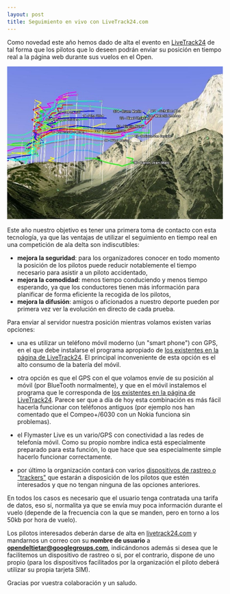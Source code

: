 ```yaml
---
layout: post
title: Seguimiento en vivo con LiveTrack24.com
---
```


Como novedad este año hemos dado de alta el evento en [LiveTrack24](http://livetrack24.com) de tal forma que los pilotos que lo deseen podrán enviar su posición en tiempo real a la página web durante sus vuelos en el Open.


<div class="center_wrapper">
<img src="images/livetrack24_on_ge.jpg" alt="Captura de pantalla de Google Earth mostrando los tracks de los pilotos en tiempo real" title="Ejemplo de visualización en 3D con Google Earth"/>
</div>

Este año nuestro objetivo es tener una primera toma de contacto con esta tecnología, ya que las ventajas de utilizar el seguimiento en tiempo real en una competición de ala delta son indiscutibles:

* **mejora la seguridad**: para los organizadores conocer en todo momento la posición de los pilotos puede reducir notablemente el tiempo necesario para asistir a un piloto accidentado,
* **mejora la comodidad**: menos tiempo conduciendo y menos tiempo esperando, ya que los conductores tienen más información para planificar de forma eficiente la recogida de los pilotos,
* **mejora la difusión**: amigos o aficionados a nuestro deporte pueden por primera vez ver la evolución en directo de cada prueba.

Para enviar al servidor nuestra posición mientras volamos existen varias opciones:

* una es utilizar un teléfono móvil moderno (un "smart phone") con GPS, en el que debe instalarse el programa apropiado de [los existentes en la página de LiveTrack24](http://www.livetrack24.com/clients/index). El principal inconveniente de esta opción es el alto consumo de la batería del móvil.

* otra opción es que el GPS con el que volamos envíe de su posición al móvil (por BlueTooth normalmente), y que en el móvil instalemos el programa que le corresponda de [los existentes en la página de LiveTrack24](http://www.livetrack24.com/clients/index). Parece ser que a día de hoy esta combinación es más fácil hacerla funcionar con teléfonos antiguos (por ejemplo nos han comentado que el Compeo+/6030 con un Nokia funciona sin problemas).

* el Flymaster Live es un vario/GPS con conectividad a las redes de telefonía móvil. Como su propio nombre indica está especialmente preparado para esta función, lo que hace que sea especialmente simple hacerlo funcionar correctamente.

* por último la organización contará con varios [dispositivos de rastreo o "trackers"](http://www.livetrack24.com/clients/livebox24) que estarán a disposición de los pilotos que estén interesados y que no tengan ninguna de las opciones anteriores.

En todos los casos es necesario que el usuario tenga contratada una tarifa de datos, eso sí, normalita ya que se envía muy poca información durante el vuelo (depende de la frecuencia con la que se manden, pero en torno a los 50kb por hora de vuelo).

Los pilotos interesados deberán darse de alta en [livetrack24.com](livetrack24.com/register) y mandarnos un correo con su **nombre de usuario** a **opendeltietar@googlegroups.com**, indicándonos además si desea que le facilitemos un dispositivo de rastreo o si, por el contrario, dispone de uno propio (para los dispositivos facilitados por la organización el piloto deberá utilizar su propia tarjeta SIM).

Gracias por vuestra colaboración y un saludo.

